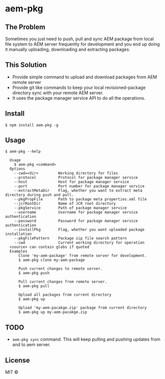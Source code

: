 # aem-pkg

## The Problem

Sometimes you just need to push, pull and sync AEM package from local file system to AEM server frequently for development and you end up doing it manually uploading, downloading and extracting packages.

## This Solution

- Provide simple command to upload and download packages from AEM remote server
- Provide git like commands to keep your local revisioned-package directory sync with your remote AEM server.
- It uses the package manager service API to do all the operations.

## Install

```
$ npm install aem-pkg -g
```

## Usage

```
$ aem-pkg --help

  Usage
    $ aem-pkg <command>
  Options
  	--cwd=<dir>         Working directory for files
  	--protocol          Protocol for package manager service
  	--host              Host for package manager service
  	--port              Port number for package manager service
  	--extractMetaDir    Flag, whether you want to extract meta directory during push and pull.
  	--pkgPropFile       Path to package meta properties.xml file
  	--jcrRootDir        Name of JCR root directory
  	--pkgService        Path of package manager service
  	--username          Username for package manager service authentication
  	--password          Password for package manager service authentication
  	--installPkg        Flag, whether you want uploaded package installation
  	--pkgFilePattern    Package zip file search pattern
  	--cwd               Current working directory for operation
  <source> can contain globs if quoted
  Examples
      Clone 'my-aem-package' from remote server for development.
      $ aem-pkg clone my-aem-package

      Push current changes to remote server.
      $ aem-pkg push

      Pull current changes from remote server.
      $ aem-pkg pull

      Upload all packages from current directory
      $ aem-pkg up

      Upload 'my-aem-pacakge.zip' package from current directory
      $ aem-pkg up my-aem-pacakge.zip
```

## TODO

- `aem-pkg sync` command. This will keep pulling and pushing updates from and to aem server.

## License

MIT ©
